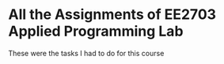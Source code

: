 # All the Assignments of EE2703 Applied Programming Lab

These were the tasks I had to do for this course
